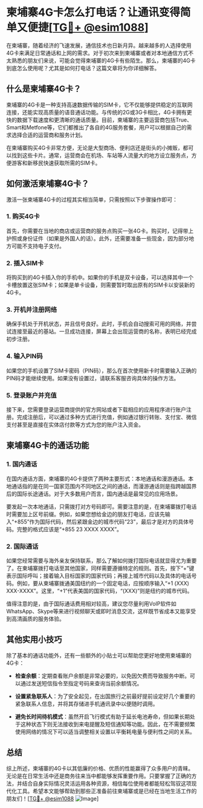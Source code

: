 # 柬埔寨4G卡怎么打电话？让通讯变得简单又便捷[[TG💪+ @esim1088](https://t.me/s/esim1088)]

在柬埔寨，随着经济的飞速发展，通信技术也日新月异。越来越多的人选择使用4G卡来满足日常通话和上网的需求。对于初次来到柬埔寨或者对本地通信方式不太熟悉的朋友们来说，可能会觉得柬埔寨的4G卡有些陌生。那么，柬埔寨的4G卡到底怎么使用呢？尤其是如何打电话？这篇文章将为你详细解答。

## 什么是柬埔寨4G卡？

柬埔寨的4G卡是一种支持高速数据传输的SIM卡，它不仅能够提供稳定的互联网连接，还能实现高质量的语音通话功能。与传统的2G或3G卡相比，4G卡拥有更快的数据下载速度和更清晰的通话质量。目前，柬埔寨的主要运营商包括True、Smart和Metfone等，它们都推出了各自的4G服务套餐，用户可以根据自己的需求选择合适的运营商和服务计划。

在柬埔寨购买4G卡非常方便，无论是大型商场、便利店还是街头的小摊贩，都可以找到这些卡片。通常，运营商会在机场、车站等人流量大的地方设立服务点，方便游客和新移民快速获取所需的SIM卡。

## 如何激活柬埔寨4G卡？

激活一张柬埔寨4G卡的过程其实相当简单，只需按照以下步骤操作即可：

### 1. 购买4G卡

首先，你需要在当地的商店或运营商的服务点购买一张4G卡。购买时，记得带上护照或身份证件（如果是外国人的话）。此外，还需要准备一些现金，因为部分地方可能不支持电子支付。

### 2. 插入SIM卡

将购买到的4G卡插入你的手机中。如果你的手机是双卡设备，可以选择其中一个卡槽放置这张SIM卡；如果是单卡设备，则需要暂时取出原有的SIM卡以安装新的4G卡。

### 3. 开机并注册网络

确保手机处于开机状态，并且信号良好。此时，手机会自动搜索可用的网络，并尝试连接至最近的基站。一旦成功连接，屏幕上会出现运营商的名称，表明已经完成初步注册。

### 4. 输入PIN码

如果您的手机设置了SIM卡密码（PIN码），那么在首次使用新卡时需要输入正确的PIN码才能继续使用。如果没有设置过，请联系客服咨询具体的操作方法。

### 5. 登录账户并充值

接下来，您需要登录运营商提供的官方网站或者下载相应的应用程序进行账户注册。完成注册后，可以通过多种方式进行充值，例如通过银行转账、支付宝、微信支付甚至是直接在实体店付款等方式为您的账户注入资金。

## 柬埔寨4G卡的通话功能

### 1. 国内通话

在国内通话方面，柬埔寨的4G卡提供了两种主要形式：本地通话和漫游通话。本地通话指的是在同一国家范围内不同地区之间的通话，而漫游通话则是指跨越国界后的国际长途通话。对于大多数用户而言，国内通话是最常见的应用场景。

要发起一次本地通话，只需拨打对方号码即可。需要注意的是，在柬埔寨拨打电话时需要加上区号前缀。例如，如果您想给金边的朋友打电话，应该先输入“+855”作为国际代码，然后紧跟金边的城市代码“23”，最后才是对方的具体号码。完整的格式应该是“+855 23 XXXX XXXX”。

### 2. 国际通话

如果您经常需要与海外亲友保持联系，那么了解如何拨打国际电话就显得尤为重要了。在柬埔寨拨打电话至其他国家，同样需要遵循特定的规则。首先，按下“+”键表示国际呼叫；接着输入目标国家的国家代码；再接上城市代码以及具体的电话号码。例如，要从柬埔寨拨通美国纽约的一个固定电话，应按顺序输入“+1 (XXX) XXX-XXXX”。这里，“+1”代表美国的国家代码，“(XXX)”则是纽约的城市代码。

值得注意的是，由于国际通话费用相对较高，建议您尽量利用VoIP软件如WhatsApp、Skype等来进行视频聊天或即时消息交流，这样既节省成本又能享受到高清画质的服务体验。

## 其他实用小技巧

除了基本的通话功能外，还有一些额外的小贴士可以帮助您更好地使用柬埔寨的4G卡：

- **检查余额**：定期查看账户余额是非常必要的，以免因欠费而导致服务中断。可以通过发送短信指令至指定号码来查询当前余额情况。
  
- **设置紧急联系人**：为了安全起见，在出国旅行之前最好提前设定好几个重要的紧急联系人信息，并将其存储进手机通讯录中以便随时调用。

- **避免长时间待机模式**：虽然开启飞行模式有助于延长电池寿命，但如果长期处于这种状态下则无法接收到来电提醒及短信通知等功能。因此，在不需要频繁使用网络的情况下可以适当调整相关设置以平衡耗电量与便利性之间的关系。

## 总结

综上所述，柬埔寨的4G卡以其低廉的价格、优质的性能赢得了众多用户的青睐。无论是在日常生活中还是商务往来当中都能够发挥重要作用。只要掌握了正确的方法，并结合自身实际情况灵活运用各种资源，相信每位使用者都能轻松驾驭这项现代化工具。希望本文能够帮助到那些正准备前往柬埔寨或是已经在当地生活工作的朋友们！[[TG💪+ @esim1088](https://t.me/s/esim1088) ![Image](https://i.postimg.cc/4NQfJmqS/Snipaste-2025-05-13-00-14-12.png)]